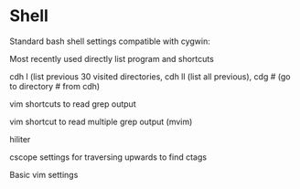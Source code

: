 Shell
=====

Standard bash shell settings compatible with cygwin:

Most recently used directly list program and shortcuts

  cdh l (list previous 30 visited directories, cdh ll (list all previous), cdg # (go to directory # from cdh)
  
vim shortcuts to read grep output

vim shortcut to read multiple grep output (mvim)

hiliter 

cscope settings for traversing upwards to find ctags

Basic vim settings
